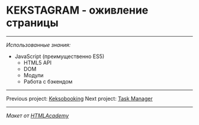 # KEKSTAGRAM - оживление страницы
----

*Использованные знания:*

* JavaScript (преимущественно ES5)
  - HTML5 API 
  - DOM
  - Модули
  - Работа с бэкендом

----


Previous project: <a href = "https://github.com/disorientationinspace/HTMLAcademy__keksobooking">Keksobooking</a>
Next project: <a href = "https://github.com/disorientationinspace/HTMLAcademy__task-manager">Task Manager</a>

----

*Макет от <a href = "https://htmlacademy.ru">HTMLAcademy</a>*
